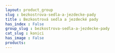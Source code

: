 ```yaml
---
layout: product_group
slug : bezkostrova-sedla-a-jezdecke-pady
title : Bezkostrová sedla a jezdecké pady
has_index : False
group_slug : bezkostrova-sedla-a-jezdecke-pady
cat_slug : konici
has_image : False
products:
---
```


